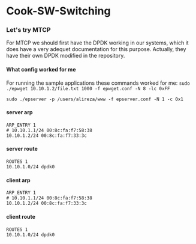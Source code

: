# Cook-SW-Switching

### Let's try MTCP
For MTCP we should first have the DPDK working in our systems, which it does have a very adequet documentation
for this purpose. Actually, they have their own DPDK modified in the repository.

#### What config worked for me
For running the sample applications these commands worked for me:
`sudo ./epwget 10.10.1.2/file.txt 1000 -f epwget.conf -N 8 -lc 0xFF`

`sudo ./epserver -p /users/alireza/www -f epserver.conf -N 1 -c 0x1`

#### server arp
```
ARP_ENTRY 1
# 10.10.1.1/24 00:8c:fa:f7:58:38
10.10.1.2/24 00:8c:fa:f7:33:3c
```

#### server route
```
ROUTES 1
10.10.1.0/24 dpdk0
```

#### client arp
```
ARP_ENTRY 1
# 10.10.1.1/24 00:8c:fa:f7:58:38
10.10.1.2/24 00:8c:fa:f7:33:3c
```

#### client route
```
ROUTES 1
10.10.1.0/24 dpdk0
```
